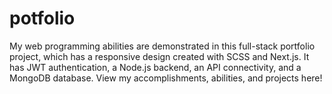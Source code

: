 # potfolio
My web programming abilities are demonstrated in this full-stack portfolio project, which has a responsive design created with SCSS and Next.js. It has JWT authentication, a Node.js backend, an API connectivity, and a MongoDB database. View my accomplishments, abilities, and projects here!
